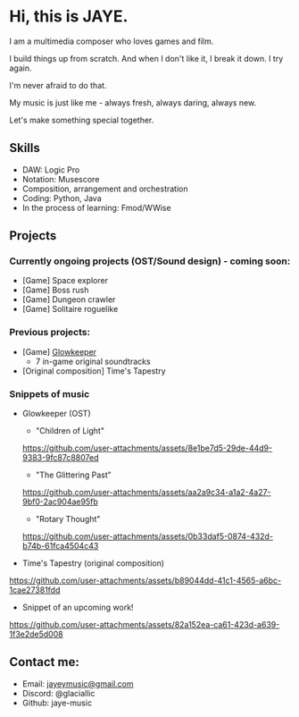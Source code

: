 
# Hi, this is JAYE.
I am a multimedia composer who loves games and film. 

I build things up from scratch. And when I don't like it, I break it down. I try again. 

I'm never afraid to do that.

My music is just like me - always fresh, always daring, always new.

Let's make something special together.

## Skills
- DAW: Logic Pro
- Notation: Musescore
- Composition, arrangement and orchestration
- Coding: Python, Java
- In the process of learning: Fmod/WWise

## Projects
### Currently ongoing projects (OST/Sound design) - coming soon:
- [Game] Space explorer 
- [Game] Boss rush 
- [Game] Dungeon crawler 
- [Game] Solitaire roguelike 

### Previous projects:
- [Game] [Glowkeeper](https://store.steampowered.com/app/3410660/Glowkeeper/) 
  - 7 in-game original soundtracks
- [Original composition] Time's Tapestry
  

### Snippets of music
- Glowkeeper (OST)
  - "Children of Light"    



  https://github.com/user-attachments/assets/8e1be7d5-29de-44d9-9383-9fc87c8807ed




  - "The Glittering Past"



  https://github.com/user-attachments/assets/aa2a9c34-a1a2-4a27-9bf0-2ac904ae95fb




  - "Rotary Thought"



  https://github.com/user-attachments/assets/0b33daf5-0874-432d-b74b-61fca4504c43



  

- Time's Tapestry (original composition)



https://github.com/user-attachments/assets/b89044dd-41c1-4565-a6bc-1cae27381fdd




- Snippet of an upcoming work!




https://github.com/user-attachments/assets/82a152ea-ca61-423d-a639-1f3e2de5d008




## Contact me:
- Email: jayeymusic@gmail.com
- Discord: @glaciallic
- Github: jaye-music



